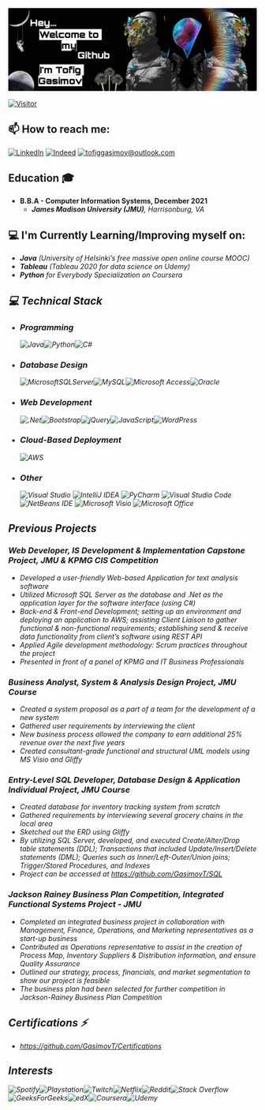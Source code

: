 

<img src="/Images/picsart11.png"> 

[![Visitor](https://visitor-badge.laobi.icu/badge?page_id=GasimovT.GasimovT)](https://github.com/GasimovT)


<h2> 📫 How to reach me: </h2>

<a href="https://www.linkedin.com/in/tofiggasimov/">![LinkedIn](https://img.shields.io/badge/LinkedIn-0077B5?style=for-the-badge&logo=linkedin&logoColor=white)</a> <a href="https://profile.indeed.com/?hl=en&co=US&from=gnav-jobseeker-profile--profile-one-frontend">![Indeed](https://img.shields.io/badge/indeed-003A9B?style=for-the-badge&logo=indeed&logoColor=white)</a> <a href="mailto:tofiggasimov@outlook.com">![tofiggasimov@outlook.com](https://img.shields.io/badge/Microsoft_Outlook-0078D4?style=for-the-badge&logo=microsoft-outlook&logoColor=white)</a> 


  

<h2> Education 🎓</h2>

*   <b> B.B.A - Computer Information Systems, December 2021 </b>
    *   <i> <b>James Madison University (JMU)</b>, Harrisonburg, VA </i>

<h2>💻 I'm Currently Learning/Improving myself on:</h2>

-   <i> <b>Java</b> (University of Helsinki’s free massive open online course MOOC)
-   <i> <b>Tableau</b> (Tableau 2020 for data science on Udemy)
-   <i> <b>Python</b> for Everybody Specialization on Coursera 


<h2>💻 Technical Stack </h2>

-   <h3> Programming </h3>

    ![Java](https://img.shields.io/badge/java-%23ED8B00.svg?style=for-the-badge&logo=java&logoColor=white)![Python](https://img.shields.io/badge/python-3670A0?style=for-the-badge&logo=python&logoColor=ffdd54)![C#](https://img.shields.io/badge/c%23-%23239120.svg?style=for-the-badge&logo=c-sharp&logoColor=white)

-   <h3> Database Design </h3>

    ![MicrosoftSQLServer](https://img.shields.io/badge/Microsoft%20SQL%20Sever-CC2927?style=for-the-badge&logo=microsoft%20sql%20server&logoColor=white)![MySQL](https://img.shields.io/badge/mysql-%2300f.svg?style=for-the-badge&logo=mysql&logoColor=white)![Microsoft Access](https://img.shields.io/badge/Microsoft_Access-A4373A?style=for-the-badge&logo=microsoft-access&logoColor=white)![Oracle](https://img.shields.io/badge/Oracle-F80000?style=for-the-badge&logo=oracle&logoColor=white)


-   <h3> Web Development </h3>

    ![.Net](https://img.shields.io/badge/.NET-5C2D91?style=for-the-badge&logo=.net&logoColor=white)![Bootstrap](https://img.shields.io/badge/bootstrap-%23563D7C.svg?style=for-the-badge&logo=bootstrap&logoColor=white)![jQuery](https://img.shields.io/badge/jquery-%230769AD.svg?style=for-the-badge&logo=jquery&logoColor=white)![JavaScript](https://img.shields.io/badge/javascript-%23323330.svg?style=for-the-badge&logo=javascript&logoColor=%23F7DF1E)![WordPress](https://img.shields.io/badge/WordPress-%23117AC9.svg?style=for-the-badge&logo=WordPress&logoColor=white)

-   <h3> Cloud-Based Deployment </h3>

    ![AWS](https://img.shields.io/badge/AWS-%23FF9900.svg?style=for-the-badge&logo=amazon-aws&logoColor=white)

-   <h3> Other </h3>   

    ![Visual Studio](https://img.shields.io/badge/Visual%20Studio-5C2D91.svg?style=for-the-badge&logo=visual-studio&logoColor=white)     ![IntelliJ IDEA](https://img.shields.io/badge/IntelliJIDEA-000000.svg?style=for-the-badge&logo=intellij-idea&logoColor=white)  ![PyCharm](https://img.shields.io/badge/pycharm-143?style=for-the-badge&logo=pycharm&logoColor=black&color=black&labelColor=green)       ![Visual Studio Code](https://img.shields.io/badge/Visual%20Studio%20Code-0078d7.svg?style=for-the-badge&logo=visual-studio-code&logoColor=white)       ![NetBeans IDE](https://img.shields.io/badge/NetBeansIDE-1B6AC6.svg?style=for-the-badge&logo=apache-netbeans-ide&logoColor=white)
    ![Microsoft Visio ](https://img.shields.io/badge/Microsoft_Visio-3955A3?style=for-the-badge&logo=microsoft-visio&logoColor=white)       ![Microsoft Office](https://img.shields.io/badge/Microsoft_Office-D83B01?style=for-the-badge&logo=microsoft-office&logoColor=white)    
 
      


<h2> Previous Projects </h2>
<h3> Web Developer, IS Development & Implementation Capstone Project, JMU & KPMG CIS Competition</h3>

*   <i>Developed a user-friendly Web-based Application for text analysis software
*   <i>Utilized Microsoft SQL Server as the database and .Net as the application layer for the software interface (using C#) 
*   <i>Back-end & Front-end Development; setting up an environment and deploying an application to AWS; assisting Client Liaison to gather functional & non-functional requirements; establishing send & receive data functionality from client’s software using REST API
*   <i>Applied Agile development methodology: Scrum practices throughout the project
*   <i>Presented in front of a panel of KPMG and IT Business Professionals


<h3> Business Analyst, System & Analysis Design Project, JMU Course</h3>

*   <i>Created a system proposal as a part of a team for the development of a new system 
*   <i>Gathered user requirements by interviewing the client 
*   <i>New business process allowed the company to earn additional 25% revenue over the next five years
*   <i>Created consultant-grade functional and structural UML models using MS Visio and Gliffy


<h3> Entry-Level SQL Developer, Database Design & Application Individual Project, JMU Course</h3>

*   <i>Created database for inventory tracking system from scratch
*   <i>Gathered requirements by interviewing several grocery chains in the local area 
*   <i>Sketched out the ERD using Gliffy
*   <i>By utilizing SQL Server, developed, and executed Create/Alter/Drop table statements (DDL); Transactions that included Update/Insert/Delete statements (DML); Queries such as Inner/Left-Outer/Union joins; Trigger/Stored Procedures, and Indexes
*   <i>Project can be accessed at https://github.com/GasimovT/SQL 

<h3> Jackson Rainey Business Plan Competition, Integrated Functional Systems Project - JMU </h3>

*   <i>Completed an integrated business project in collaboration with Management, Finance, Operations, and Marketing representatives as a start-up business
*   <i>Contributed as Operations representative to assist in the creation of Process Map, Inventory Suppliers & Distribution information, and ensure Quality Assurance
*   <i>Outlined our strategy, process, financials, and market segmentation to show our project is feasible
*   <i>The business plan had been selected for further competition in Jackson-Rainey Business Plan Competition



<h2> Certifications ⚡ </h2>

*   <i>https://github.com/GasimovT/Certifications



<h2> Interests </h2>

![Spotify](https://img.shields.io/badge/Spotify-1ED760?style=for-the-badge&logo=spotify&logoColor=white)![Playstation](https://img.shields.io/badge/Playstation-003791?style=for-the-badge&logo=playstation&logoColor=white)![Twitch](https://img.shields.io/badge/Twitch-9347FF?style=for-the-badge&logo=twitch&logoColor=white)![Netflix](https://img.shields.io/badge/Netflix-E50914?style=for-the-badge&logo=netflix&logoColor=white)![Reddit](https://img.shields.io/badge/Reddit-%23FF4500.svg?style=for-the-badge&logo=Reddit&logoColor=white)![Stack Overflow](https://img.shields.io/badge/-Stackoverflow-FE7A16?style=for-the-badge&logo=stack-overflow&logoColor=white)![GeeksForGeeks](https://img.shields.io/badge/GeeksforGeeks-gray?style=for-the-badge&logo=geeksforgeeks&logoColor=35914c)![edX](https://img.shields.io/badge/edX-%2302262B.svg?style=for-the-badge&logo=edX&logoColor=white)![Coursera](https://img.shields.io/badge/Coursera-%230056D2.svg?style=for-the-badge&logo=Coursera&logoColor=white)![Udemy](https://img.shields.io/badge/Udemy-A435F0?style=for-the-badge&logo=Udemy&logoColor=white)






